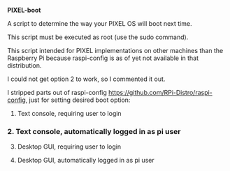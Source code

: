 **PIXEL-boot**

A script to determine the way your PIXEL OS will boot next time.

This script must be executed as root (use the sudo command).

This script intended for PIXEL implementations on other machines than the Raspberry Pi 
because raspi-config is as of yet not available in that	distribution. 

I could not get option 2 to work, so I commented it out.

I stripped parts out of raspi-config https://github.com/RPi-Distro/raspi-config, just for setting desired boot option:

1. Text console, requiring user to login

### 2. Text console, automatically logged in as pi user

3. Desktop GUI, requiring user to login

4. Desktop GUI, automatically logged in as pi user

